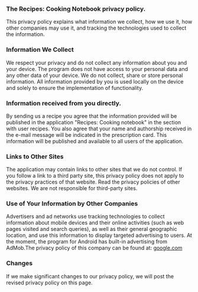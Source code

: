 <h3>The Recipes: Cooking Notebook privacy policy.</h3>

This privacy policy explains what information we collect, how we use it, how other companies may use it, and tracking the technologies used to collect the information.

<h3>Information We Collect</h3>

We respect your privacy and do not collect any information about you and your device. The program does not have access to your personal data and any other data of your device.
We do not collect, share or store personal information. All information provided by you is used locally on the device and solely to ensure the implementation of functionality.

<h3>Information received from you directly.	</h3>

By sending us a recipe you agree that the information provided will be published in the application "Recipes: Cooking notebook" in the section with user recipes. You also agree that your name and authorship received in the e-mail message will be indicated in the prescription card. This information will be published and available to all users of the application.

<h3>Links to Other Sites</h3>

The application may contain links to other sites that we do not control. If you follow a link to a third party site, this privacy policy does not apply to the privacy practices of that website. Read the privacy policies of other websites. We are not responsible for third-party sites.

<h3>Use of Your Information by Other Companies</h3>

Advertisers and ad networks use tracking technologies to collect information about mobile devices and their online activities (such as web pages visited and search queries), as well as their general geographic location, and use this information to display targeted advertising to users. At the moment, the program for Android has built-in advertising from AdMob.The privacy policy of this company can be found at: [google.com](https://www.google.com/intl/ru/policies/privacy/)

<h3>Changes</h3>

If we make significant changes to our privacy policy, we will post the revised privacy policy on this page.

